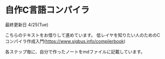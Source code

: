 # 自作C言語コンパイラ
最終更新日 4/25(Tue)

こちらのテキストをお借りして進めています。
低レイヤを知りたい人のためのCコンパイラ作成入門(https://www.sigbus.info/compilerbook)

各ステップ毎に、自分で作ったノートをmdファイルに記載しています。
